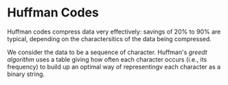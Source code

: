 # Huffman Codes

Huffman codes compress data very effectively: savings of 20% to 90% are typical, depending on the charactersitics of the data being compressed.

We consider the data to be a sequence of character. Huffman's *greedt algorithm* uses a table giving how often each character occurs (i.e., its frequency) to build up an optimal way of representingv each character as a binary string.
